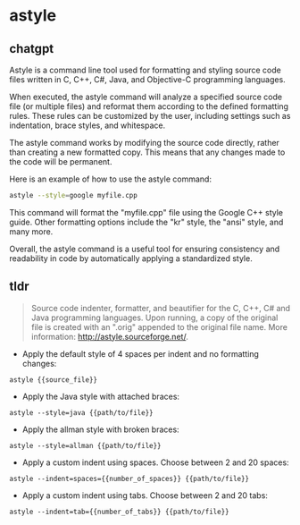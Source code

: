 # astyle 
## chatgpt 
Astyle is a command line tool used for formatting and styling source code files written in C, C++, C#, Java, and Objective-C programming languages. 

When executed, the astyle command will analyze a specified source code file (or multiple files) and reformat them according to the defined formatting rules. These rules can be customized by the user, including settings such as indentation, brace styles, and whitespace.

The astyle command works by modifying the source code directly, rather than creating a new formatted copy. This means that any changes made to the code will be permanent.

Here is an example of how to use the astyle command:

```bash
astyle --style=google myfile.cpp
```

This command will format the "myfile.cpp" file using the Google C++ style guide. Other formatting options include the "kr" style, the "ansi" style, and many more.

Overall, the astyle command is a useful tool for ensuring consistency and readability in code by automatically applying a standardized style. 

## tldr 
 
> Source code indenter, formatter, and beautifier for the C, C++, C# and Java programming languages.
> Upon running, a copy of the original file is created with an ".orig" appended to the original file name.
> More information: <http://astyle.sourceforge.net/>.

- Apply the default style of 4 spaces per indent and no formatting changes:

`astyle {{source_file}}`

- Apply the Java style with attached braces:

`astyle --style=java {{path/to/file}}`

- Apply the allman style with broken braces:

`astyle --style=allman {{path/to/file}}`

- Apply a custom indent using spaces. Choose between 2 and 20 spaces:

`astyle --indent=spaces={{number_of_spaces}} {{path/to/file}}`

- Apply a custom indent using tabs. Choose between 2 and 20 tabs:

`astyle --indent=tab={{number_of_tabs}} {{path/to/file}}`
